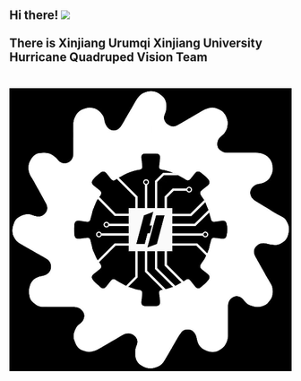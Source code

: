 <h2 align="left">
 <abc>
  <br> Hi there! <img src="https://user-images.githubusercontent.com/42378118/110234147-e3259600-7f4e-11eb-95be-0c4047144dea.gif" width="30"><br>
  <br> There is Xinjiang Urumqi Xinjiang University Hurricane Quadruped Vision Team <br>
  <br>
 </abc>
</h2>

![Hurricane](/.docs/image/xju_hurricane_quadruped_vision_team.jpg)
